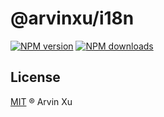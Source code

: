 # @arvinxu/i18n

[![NPM version][version-image]][version-url] [![NPM downloads][download-image]][download-url]

## License

[MIT](../../LICENSE) ® Arvin Xu

<!-- npm url -->

[version-image]: http://img.shields.io/npm/v/@arvinxu/i18n.svg?color=deepgreen&label=latest
[version-url]: http://npmjs.org/package/@arvinxu/i18n
[download-image]: https://img.shields.io/npm/dm/@arvinxu/i18n.svg
[download-url]: https://npmjs.org/package/@arvinxu/i18n
